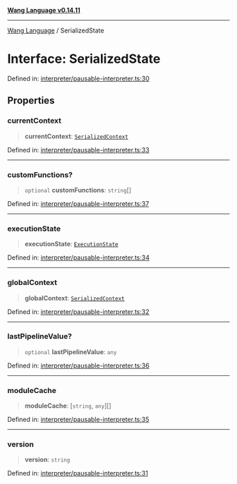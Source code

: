 [**Wang Language v0.14.11**](../README.md)

***

[Wang Language](../globals.md) / SerializedState

# Interface: SerializedState

Defined in: [interpreter/pausable-interpreter.ts:30](https://github.com/artpar/wang/blob/9737d965513f58f6cbb8f8bc12f670e6d28ee0ae/src/interpreter/pausable-interpreter.ts#L30)

## Properties

### currentContext

> **currentContext**: [`SerializedContext`](SerializedContext.md)

Defined in: [interpreter/pausable-interpreter.ts:33](https://github.com/artpar/wang/blob/9737d965513f58f6cbb8f8bc12f670e6d28ee0ae/src/interpreter/pausable-interpreter.ts#L33)

***

### customFunctions?

> `optional` **customFunctions**: `string`[]

Defined in: [interpreter/pausable-interpreter.ts:37](https://github.com/artpar/wang/blob/9737d965513f58f6cbb8f8bc12f670e6d28ee0ae/src/interpreter/pausable-interpreter.ts#L37)

***

### executionState

> **executionState**: [`ExecutionState`](ExecutionState.md)

Defined in: [interpreter/pausable-interpreter.ts:34](https://github.com/artpar/wang/blob/9737d965513f58f6cbb8f8bc12f670e6d28ee0ae/src/interpreter/pausable-interpreter.ts#L34)

***

### globalContext

> **globalContext**: [`SerializedContext`](SerializedContext.md)

Defined in: [interpreter/pausable-interpreter.ts:32](https://github.com/artpar/wang/blob/9737d965513f58f6cbb8f8bc12f670e6d28ee0ae/src/interpreter/pausable-interpreter.ts#L32)

***

### lastPipelineValue?

> `optional` **lastPipelineValue**: `any`

Defined in: [interpreter/pausable-interpreter.ts:36](https://github.com/artpar/wang/blob/9737d965513f58f6cbb8f8bc12f670e6d28ee0ae/src/interpreter/pausable-interpreter.ts#L36)

***

### moduleCache

> **moduleCache**: \[`string`, `any`\][]

Defined in: [interpreter/pausable-interpreter.ts:35](https://github.com/artpar/wang/blob/9737d965513f58f6cbb8f8bc12f670e6d28ee0ae/src/interpreter/pausable-interpreter.ts#L35)

***

### version

> **version**: `string`

Defined in: [interpreter/pausable-interpreter.ts:31](https://github.com/artpar/wang/blob/9737d965513f58f6cbb8f8bc12f670e6d28ee0ae/src/interpreter/pausable-interpreter.ts#L31)
